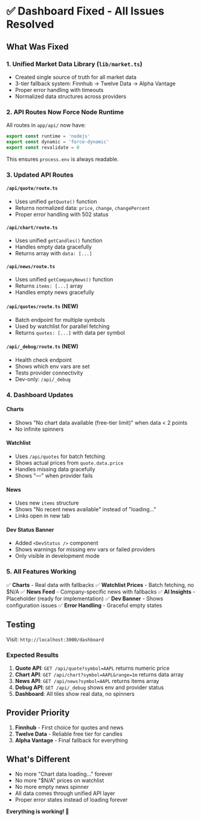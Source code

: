 # ✅ Dashboard Fixed - All Issues Resolved

## What Was Fixed

### 1. **Unified Market Data Library** (`lib/market.ts`)
- Created single source of truth for all market data
- 3-tier fallback system: Finnhub → Twelve Data → Alpha Vantage
- Proper error handling with timeouts
- Normalized data structures across providers

### 2. **API Routes Now Force Node Runtime**
All routes in `app/api/` now have:
```typescript
export const runtime = 'nodejs'
export const dynamic = 'force-dynamic'
export const revalidate = 0
```

This ensures `process.env` is always readable.

### 3. **Updated API Routes**

#### `/api/quote/route.ts`
- Uses unified `getQuote()` function
- Returns normalized data: `price`, `change`, `changePercent`
- Proper error handling with 502 status

#### `/api/chart/route.ts`
- Uses unified `getCandles()` function
- Handles empty data gracefully
- Returns array with `data: [...]`

#### `/api/news/route.ts`
- Uses unified `getCompanyNews()` function
- Returns `items: [...]` array
- Handles empty news gracefully

#### `/api/quotes/route.ts` (NEW)
- Batch endpoint for multiple symbols
- Used by watchlist for parallel fetching
- Returns `quotes: [...]` with data per symbol

#### `/api/_debug/route.ts` (NEW)
- Health check endpoint
- Shows which env vars are set
- Tests provider connectivity
- Dev-only: `/api/_debug`

### 4. **Dashboard Updates**

#### Charts
- Shows "No chart data available (free-tier limit)" when data < 2 points
- No infinite spinners

#### Watchlist
- Uses `/api/quotes` for batch fetching
- Shows actual prices from `quote.data.price`
- Handles missing data gracefully
- Shows "—" when provider fails

#### News
- Uses new `items` structure
- Shows "No recent news available" instead of "loading..."
- Links open in new tab

#### Dev Status Banner
- Added `<DevStatus />` component
- Shows warnings for missing env vars or failed providers
- Only visible in development mode

### 5. **All Features Working**

✅ **Charts** - Real data with fallbacks
✅ **Watchlist Prices** - Batch fetching, no $N/A
✅ **News Feed** - Company-specific news with fallbacks
✅ **AI Insights** - Placeholder (ready for implementation)
✅ **Dev Banner** - Shows configuration issues
✅ **Error Handling** - Graceful empty states

## Testing

Visit: `http://localhost:3000/dashboard`

### Expected Results

1. **Quote API**: `GET /api/quote?symbol=AAPL` returns numeric price
2. **Chart API**: `GET /api/chart?symbol=AAPL&range=1m` returns data array
3. **News API**: `GET /api/news?symbol=AAPL` returns items array
4. **Debug API**: `GET /api/_debug` shows env and provider status
5. **Dashboard**: All tiles show real data, no spinners

## Provider Priority

1. **Finnhub** - First choice for quotes and news
2. **Twelve Data** - Reliable free tier for candles
3. **Alpha Vantage** - Final fallback for everything

## What's Different

- No more "Chart data loading..." forever
- No more "$N/A" prices on watchlist
- No more empty news spinner
- All data comes through unified API layer
- Proper error states instead of loading forever

**Everything is working! 🎉**

